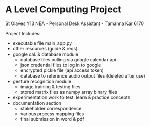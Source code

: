 # A Level Computing Project
 St Olaves Y13 NEA - Personal Desk Assistant - Tamanna Kar 6170

Project Includes:
- executable file main_app.py
- other resources (guide & reqs)
- google cal. & database module
  - database files pulling via google calendar api
  - json credential files to log in to google
  - encrypted pickle file (api access token)
  - database to reference audio output files (deleted after use)
- gesture recognition module
  - image training & testing files
  - stored matrix files as numpy array binary files
- experimentation work to test, learn & practice concepts
- documentation section
  - stakeholder correspondence
  - various process mapping files
  - final submission in word & pdf
